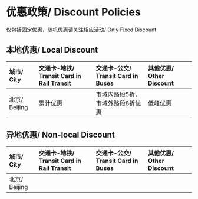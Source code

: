 # 优惠政策/ Discount Policies

仅包括固定优惠，随机优惠请关注相应活动/ Only Fixed Discount

## 本地优惠/ Local Discount
| 城市/ City | 交通卡-地铁/ Transit Card in Rail Transit | 交通卡-公交/ Transit Card in Buses | 其他优惠/ Other Discount | 
| :- | :- | :- | :- |
| 北京/ Beijing | 累计优惠 | 市域内路段5折，市域外路段8折优惠 | 低峰优惠 |

## 异地优惠/ Non-local Discount
| 城市/ City | 交通卡-地铁/ Transit Card in Rail Transit | 交通卡-公交/ Transit Card in Buses | 其他优惠/ Other Discount | 
| :- | :- | :- | :- |
| 北京/ Beijing |
